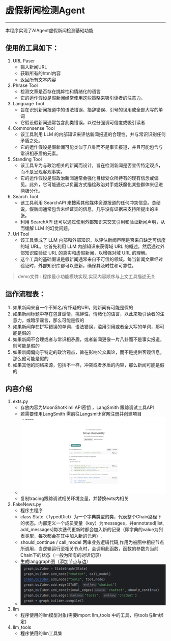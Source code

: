 # 虚假新闻检测Agent
***
本程序实现了AIAgent虚假新闻检测基础功能

## 使用的工具如下：

1. URL Paser
   - 输入新闻URL
   - 获取所有的html内容
   - 返回所有文本内容
2. Phrase Tool
   - 检测文章是否存在挑衅性和情绪化的语言
   - 它的运作假设是假新闻经常使用这些策略来吸引读者的注意力。
3. Language Tool
   - 旨在识别新闻报道中的语法错误、措辞错误、引号的误用或全部大写的单词
   - 它假设假新闻通常包含此类错误，以过分强调可信度或吸引读者
4. Commonsense Tool
   - 该工具利用 LLM 的内部知识来评估新闻报道的合理性，并与常识识别任何矛盾之处。
   - 它的运作假设是假新闻可能类似于八卦而不是事实报道，并且可能包含与常识相矛盾的元素。
5. Standing Tool
    - 该工具专为与政治相关的新闻而设计，旨在检测新闻是否宣传特定观点，而不是呈现客观事实。
    - 它的运作假设是假政治新闻通常会强化目标受众所持有的现有信念或偏见。此外，它可能通过以负面方式描绘政治对手或妖魔化某些群体来促进两极分化。
6. Search Tool
   - 该工具利用 SearchAPI 来搜索其他媒体资源报道的任何冲突信息。总结说，假新闻通常包含未经证实的信息，几乎没有证据来支持所提出的主张。
   - 利用 SearchAPI 还可以通过使用外部知识来交叉引用和验证新闻声明，从而缓解 LLM 的幻觉问题。
7. Url Tool
   - 该工具集成了 LLM 内部和外部知识，以评估新闻声明是否来自缺乏可信度的域 URL。它首先利用 LLM 内部知识来获得域 URL 的概述。然后通过外部知识库验证 URL 的真实和虚假新闻，以增强对域 URL 的理解。
   - 这个工具的基础假设是假新闻通常来自不可信的领域。每当新闻文章经过验证时，外部知识库都可以更新，确保其及时性和可靠性。
>demo文件 :  程序最小功能模块实现,实现内容顺序与上文工具描述无关

## 运作流程表：
1. 如果新闻来自一个不知名/有怀疑的URl，则新闻有可能是假的
2. 如果新闻标题中存在包含煽情，挑衅性，情绪化的语言，以此来吸引读者的注意力，或暗示谣言，那么可能是假的
3. 如果新闻存在拼写错误的单词，语法错误，滥用引用或者全大写的单词，那可能是假的
4. 如果新闻不合理或者与常识相矛盾，或者新闻更像一片八卦而不是事实报道，则可能是假的
5. 如果新闻偏向于特定的政治观点，旨在影响公众舆论，而不是提供客观信息，那么他可能是假的
6. 如果其他的网络来源，包括不一样，冲突或者矛盾的内容，那么新闻可能是假的


## 内容介绍
1. exts.py
   - 存放内容为MoonShotKimi API密钥 ，LangSmith 跟踪调试工具API
   - 若需要使用LangSmith 需前往Langsmith官网注册并创建项目
   - ![图片说明](rsc\langsmith.png)  
   - 复制tracing跟踪调试相关环境变量，并替换exts内相关
2. FakeNews.py
   - 程序主程序
   - class State（TypedDict）为一个字典类型的类，代表整个Chain路径下的状态。内部定义一个成员变量（key）为messages，并annotated[list, add_messages]每次迭代更新时都会加入新的记录（即字典的value为列表类型，每次都会在其中加入新的元素）.
   - should_continue / call_model 两串业务逻辑代码,作用为被图中相应节点所调用，当逻辑运行至相关节点时，会调用此函数，函数的参数为当前Chain下的状态（一般为所有的对话记录）
   - 生成langgraph图（添加节点与边）
   - ![图片说明](rsc\graph.png)  
3. llm
   - 程序使用的llm模型对象(需要import llm_tools 中的工具，将tools与llm绑定)
4. llm_tools
   - 程序使用的llm工具集


